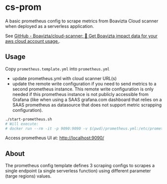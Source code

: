 # cs-prom

A basic prometheus config to scrape metrics from Boavizta Cloud scanner when deployed as a serverless application.

See  [GitHub - Boavizta/cloud-scanner: 📡 Get Boavizta impact data for your aws cloud account usage.](https://github.com/Boavizta/cloud-scanner/).

## Usage

Copy `prometheus.template.yml` into `prometheus.yml`

- update prometheus.yml with cloud scanner URL(s)
- update the remote write configuration if you need to send metrics to a second prometheus instance. This remote write configuration is only needed if this prometheus instance is not publicly accessible from Grafana (like when using a SAAS grafana.com dashboard that relies on a SAAS prometheus as datasource that does not support metric scrapping configuration).

```sh
./start-prometheus.sh
# Will execute:
# docker run --rm -it -p 9090:9090 -v $(pwd)/prometheus.yml:/etc/prometheus/prometheus.yml prom/prometheus
```

Access prometheus UI at: <http://localhost:9090/>

## About

The prometheus config  template defines 3 scraping configs to scrapes a single endpoint (a single serverless function) using different parameter (targe regions) values.

